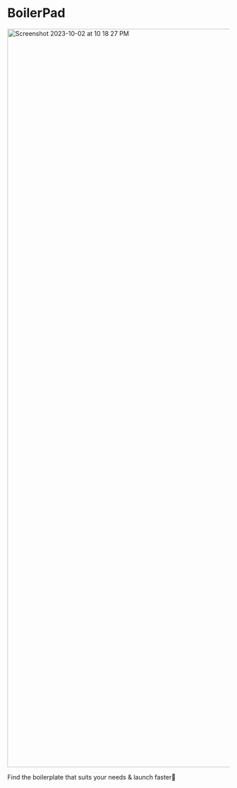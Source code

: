 # BoilerPad 

<img width="1670" alt="Screenshot 2023-10-02 at 10 18 27 PM" src="https://i.ibb.co/37F2y7M/Copie-de-I.png">

Find the boilerplate that suits your needs & launch faster🚀


